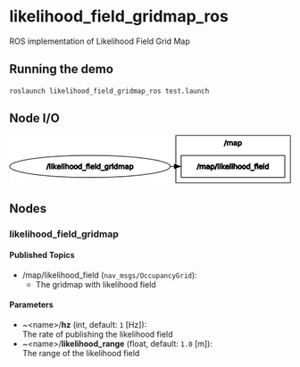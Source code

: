 # likelihood_field_gridmap_ros

ROS implementation of Likelihood Field Grid Map

## Running the demo

```
roslaunch likelihood_field_gridmap_ros test.launch
```

## Node I/O

![Node I/O](images/node_io.png)

## Nodes

### likelihood_field_gridmap

#### Published Topics

- /map/likelihood_field (`nav_msgs/OccupancyGrid`):<br>
  - The gridmap with likelihood field

#### Parameters

- ~\<name>/<b>hz</b> (int, default: `1` [Hz]):<br>
  The rate of publishing the likelihood field
- ~\<name>/<b>likelihood_range</b> (float, default: `1.0` [m]):<br>
  The range of the likelihood field
